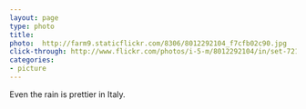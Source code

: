 ```yaml
---
layout: page
type: photo
title: 
photo:  http://farm9.staticflickr.com/8306/8012292104_f7cfb02c90.jpg
click-through: http://www.flickr.com/photos/i-5-m/8012292104/in/set-72157631595566914/
categories: 
- picture
---
```

Even the rain is prettier in Italy.
